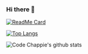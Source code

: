 ### Hi there 👋

<!--
**codechappie/codechappie** is a ✨ _special_ ✨ repository because its `README.md` (this file) appears on your GitHub profile.

Here are some ideas to get you started:

- 🔭 I’m currently working on ...
- 🌱 I’m currently learning ...
- 👯 I’m looking to collaborate on ...
- 🤔 I’m looking for help with ...
- 💬 Ask me about ...
- 📫 How to reach me: ...
- 😄 Pronouns: ...
- ⚡ Fun fact: ...
-->

[![ReadMe Card](https://github-readme-stats.vercel.app/api/pin/?username=codechappie&repo=github-readme-stats)](https://github.com/codechappie/github-readme-stats)

[![Top Langs](https://github-readme-stats.vercel.app/api/top-langs/?username=codechappie&layout=compact)](https://github.com/codechappie/github-readme-stats)

![Code Chappie's github stats](https://github-readme-stats.vercel.app/api?username=codechappie&show_icons=true&title_color=fff&icon_color=79ff97&text_color=9f9f9f&bg_color=151515)

